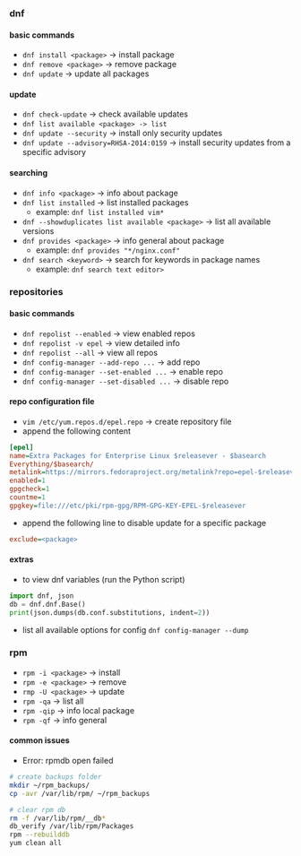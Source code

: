 ### dnf
#### basic commands
* `dnf install <package>` -> install package
* `dnf remove <package>` -> remove package
* `dnf update` -> update all packages

#### update
* `dnf check-update` -> check available updates 
* `dnf list available <package> -> list `
* `dnf update --security` -> install only security updates
* `dnf update --advisory=RHSA-2014:0159` -> install security updates from a specific advisory

#### searching
* `dnf info <package>` -> info about package
* `dnf list installed` -> list installed packages
  * example: `dnf list installed vim*`
* `dnf --showduplicates list available <package>` -> list all available versions
* `dnf provides <package>` -> info general about package
  * example: `dnf provides "*/nginx.conf"`
* `dnf search <keyword>` -> search for keywords in package names
  * example: `dnf search text editor>` 

### repositories
#### basic commands
* `dnf repolist --enabled` -> view enabled repos 
* `dnf repolist -v epel` -> view detailed info 
* `dnf repolist --all` -> view all repos 
* `dnf config-manager --add-repo ...` -> add repo 
* `dnf config-manager --set-enabled ...` -> enable repo 
* `dnf config-manager --set-disabled ...` -> disable repo

#### repo configuration file
* `vim /etc/yum.repos.d/epel.repo` -> create repository file
* append the following content
```ini
[epel]
name=Extra Packages for Enterprise Linux $releasever - $basearch
Everything/$basearch/
metalink=https://mirrors.fedoraproject.org/metalink?repo=epel-$releasever&arch=$basearch&infra=$infra&content=$contentdir
enabled=1
gpgcheck=1
countme=1
gpgkey=file:///etc/pki/rpm-gpg/RPM-GPG-KEY-EPEL-$releasever
```
* append the following line to disable update for a specific package
```ini
exclude=<package>
```

#### extras
* to view dnf variables (run the Python script)
```python
import dnf, json
db = dnf.dnf.Base()
print(json.dumps(db.conf.substitutions, indent=2))
```
* list all available options for config `dnf config-manager --dump`

### rpm
* `rpm -i <package>` -> install
* `rpm -e <package>`  -> remove
* `rmp -U <package>`  -> update
* `rpm -qa` -> list all
* `rpm -qip` -> info local package
* `rpm -qf` -> info general 

#### common issues
* Error: rpmdb open failed
```bash
# create backups folder
mkdir ~/rpm_backups/
cp -avr /var/lib/rpm/ ~/rpm_backups

# clear rpm db
rm -f /var/lib/rpm/__db*
db_verify /var/lib/rpm/Packages
rpm --rebuilddb
yum clean all
```
